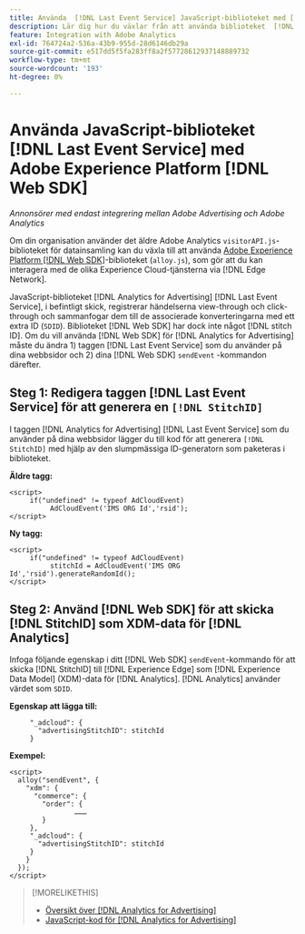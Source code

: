 ```yaml
---
title: Använda  [!DNL Last Event Service] JavaScript-biblioteket med [!DNL Web SDK]
description: Lär dig hur du växlar från att använda biblioteket  [!DNL Analytics] [!DNL visitorAPI] till biblioteket  [!DNL Experience Platform] [!DNL Web SDK] för din  [!DNL Analytics for Advertising] implementering.
feature: Integration with Adobe Analytics
exl-id: 764724a2-536a-43b9-955d-28d6146db29a
source-git-commit: e517dd5f5fa283ff8a2f57728612937148889732
workflow-type: tm+mt
source-wordcount: '193'
ht-degree: 0%

---
```


# Använda JavaScript-biblioteket [!DNL Last Event Service] med Adobe Experience Platform [!DNL Web SDK]

*Annonsörer med endast integrering mellan Adobe Advertising och Adobe Analytics*

Om din organisation använder det äldre Adobe Analytics `visitorAPI.js`-biblioteket för datainsamling kan du växla till att använda [ Adobe Experience Platform [!DNL Web SDK]](https://experienceleague.adobe.com/docs/experience-platform/edge/home.html)-biblioteket (`alloy.js`), som gör att du kan interagera med de olika Experience Cloud-tjänsterna via [!DNL Edge Network].

JavaScript-biblioteket [!DNL Analytics for Advertising] [!DNL Last Event Service], i befintligt skick, registrerar händelserna view-through och click-through och sammanfogar dem till de associerade konverteringarna med ett extra ID (`SDID`). Biblioteket [!DNL Web SDK] har dock inte något [!DNL stitch ID]. Om du vill använda [!DNL Web SDK] för [!DNL Analytics for Advertising] måste du ändra 1) taggen [!DNL Last Event Service] som du använder på dina webbsidor och 2) dina [!DNL Web SDK] `sendEvent` -kommandon därefter.

## Steg 1: Redigera taggen [!DNL Last Event Service] för att generera en `[!DNL StitchID]`

I taggen [!DNL Analytics for Advertising] [!DNL Last Event Service] som du använder på dina webbsidor lägger du till kod för att generera `[!DNL StitchID]` med hjälp av den slumpmässiga ID-generatorn som paketeras i biblioteket.

**Äldre tagg:**

```
<script>
     if("undefined" != typeof AdCloudEvent) 
          AdCloudEvent('IMS ORG Id','rsid');
</script>
```

**Ny tagg:**

```
<script>
     if("undefined" != typeof AdCloudEvent) 
          stitchId = AdCloudEvent('IMS ORG Id','rsid').generateRandomId();
</script>
```

## Steg 2: Använd [!DNL Web SDK] för att skicka [!DNL StitchID] som XDM-data för [!DNL Analytics]

Infoga följande egenskap i ditt [!DNL Web SDK] `sendEvent`-kommando för att skicka [!DNL StitchID] till [!DNL Experience Edge] som [!DNL Experience Data Model] (XDM)-data för [!DNL Analytics].<!-- The library sends the StitchID to [!DNL Experience Edge] as `[_adcloud.advertisingStitchID](https://github.com/adobe/xdm/blob/master/docs/reference/adobe/experience/adcloud/stitch.schema.md)`. --> [!DNL Analytics] använder värdet som `SDID`.

**Egenskap att lägga till:**

```
     "_adcloud": {
       "advertisingStitchID": stitchId
     }
```

**Exempel:**

```
<script>
  alloy("sendEvent", {
    "xdm": {
      "commerce": {
        "order": {
                ………
        }
     },
     "_adcloud": {
       "advertisingStitchID": stitchId
     }
    }
  });
</script>
```

>[!MORELIKETHIS]
>
>* [Översikt över [!DNL Analytics for Advertising]](overview.md)
>* [JavaScript-kod för [!DNL Analytics for Advertising]](/help/integrations/analytics/javascript.md)
